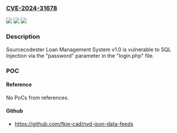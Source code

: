 ### [CVE-2024-31678](https://cve.mitre.org/cgi-bin/cvename.cgi?name=CVE-2024-31678)
![](https://img.shields.io/static/v1?label=Product&message=n%2Fa&color=blue)
![](https://img.shields.io/static/v1?label=Version&message=n%2Fa&color=blue)
![](https://img.shields.io/static/v1?label=Vulnerability&message=n%2Fa&color=brighgreen)

### Description

Sourcecodester Loan Management System v1.0 is vulnerable to SQL Injection via the "password" parameter in the "login.php" file.

### POC

#### Reference
No PoCs from references.

#### Github
- https://github.com/fkie-cad/nvd-json-data-feeds

